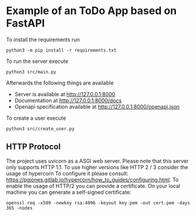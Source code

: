 # Example of an ToDo App based on FastAPI

To install the requirements run
```
python3 -m pip install -r requirements.txt
```

To run the server execute
```
python3 src/main.py
```

Afterwards the following things are available
- Server is available at http://127.0.0.1:8000
- Documentation at http://127.0.0.1:8000/docs
- Openapi specification available at http://127.0.0.1:8000/openapi.json

To create a user execute

```
python3 src/create_user.py
```

## HTTP Protocol
The project uses uvicorn as a ASGI web server. Please note that this server only supports HTTP 1.1.
To use higher versions like HTTP 2 / 3 consider the usage of hypercorn
To configure it please consult: https://pgjones.gitlab.io/hypercorn/how_to_guides/configuring.html. 
To enable the usage of HTTP/2 you can provide a certificate.  On your local machine you can generate a self-signed certificate:

```
openssl req -x509 -newkey rsa:4096 -keyout key.pem -out cert.pem -days 365 -nodes
```